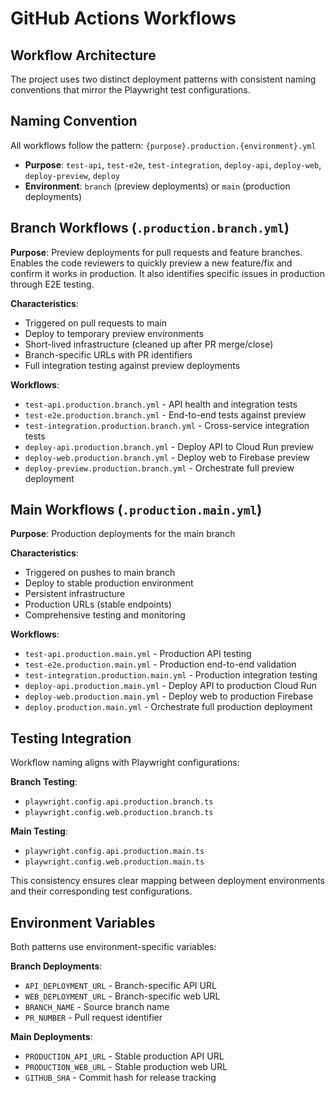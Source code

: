 # GitHub Actions Workflows

## Workflow Architecture

The project uses two distinct deployment patterns with consistent naming conventions that mirror the Playwright test configurations.

## Naming Convention

All workflows follow the pattern: `{purpose}.production.{environment}.yml`

- **Purpose**: `test-api`, `test-e2e`, `test-integration`, `deploy-api`, `deploy-web`, `deploy-preview`, `deploy`
- **Environment**: `branch` (preview deployments) or `main` (production deployments)

## Branch Workflows (`.production.branch.yml`)

**Purpose**: Preview deployments for pull requests and feature branches. Enables the code reviewers to quickly preview a new feature/fix and confirm it works in production. It also identifies specific issues in production through E2E testing.

**Characteristics**:
- Triggered on pull requests to main
- Deploy to temporary preview environments
- Short-lived infrastructure (cleaned up after PR merge/close)
- Branch-specific URLs with PR identifiers
- Full integration testing against preview deployments

**Workflows**:
- `test-api.production.branch.yml` - API health and integration tests
- `test-e2e.production.branch.yml` - End-to-end tests against preview
- `test-integration.production.branch.yml` - Cross-service integration tests
- `deploy-api.production.branch.yml` - Deploy API to Cloud Run preview
- `deploy-web.production.branch.yml` - Deploy web to Firebase preview
- `deploy-preview.production.branch.yml` - Orchestrate full preview deployment

## Main Workflows (`.production.main.yml`)

**Purpose**: Production deployments for the main branch

**Characteristics**:
- Triggered on pushes to main branch
- Deploy to stable production environment
- Persistent infrastructure
- Production URLs (stable endpoints)
- Comprehensive testing and monitoring

**Workflows**:
- `test-api.production.main.yml` - Production API testing
- `test-e2e.production.main.yml` - Production end-to-end validation
- `test-integration.production.main.yml` - Production integration testing
- `deploy-api.production.main.yml` - Deploy API to production Cloud Run
- `deploy-web.production.main.yml` - Deploy web to production Firebase
- `deploy.production.main.yml` - Orchestrate full production deployment

## Testing Integration

Workflow naming aligns with Playwright configurations:

**Branch Testing**:
- `playwright.config.api.production.branch.ts`
- `playwright.config.web.production.branch.ts`

**Main Testing**:
- `playwright.config.api.production.main.ts`
- `playwright.config.web.production.main.ts`

This consistency ensures clear mapping between deployment environments and their corresponding test configurations.

## Environment Variables

Both patterns use environment-specific variables:

**Branch Deployments**:
- `API_DEPLOYMENT_URL` - Branch-specific API URL
- `WEB_DEPLOYMENT_URL` - Branch-specific web URL
- `BRANCH_NAME` - Source branch name
- `PR_NUMBER` - Pull request identifier

**Main Deployments**:
- `PRODUCTION_API_URL` - Stable production API URL
- `PRODUCTION_WEB_URL` - Stable production web URL
- `GITHUB_SHA` - Commit hash for release tracking